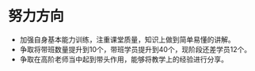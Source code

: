 # 努力方向

 * 加强自身基本能力训练，注重课堂质量，知识上做到简单易懂的讲解。
 * 争取将带班数量提升到10个，带班学员提升到40个，现阶段还差学员12个。
 * 争取在高阶老师当中起到带头作用，能够将教学上的经验进行分享。

